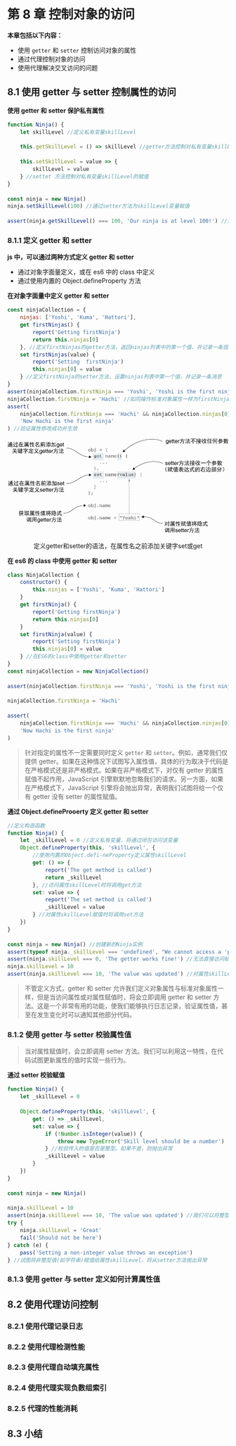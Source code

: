# 第 8 章 控制对象的访问

**本章包括以下内容：**

-   使用 `getter` 和 `setter` 控制访问对象的属性
-   通过代理控制对象的访问
-   使用代理解决交叉访问的问题

## 8.1 使用 getter 与 setter 控制属性的访问

**使用 getter 和 setter 保护私有属性**

```js
function Ninja() {
	let skillLevel //定义私有变量skillLevel

	this.getSkillLevel = () => skillLevel //getter方法控制对私有变量skillLevel的访问

	this.setSkillLevel = value => {
		skillLevel = value
	} //settet 方法控制对私有变量skillLevel的赋值
}

const ninja = new Ninja()
ninja.setSkillLevel(100) //通过setter方法为skillLevel变量赋值

assert(ninja.getSkillLevel() === 100, 'Our ninja is at level 100!') //通过getter方法获取skillLevel变量的值
```

### 8.1.1 定义 getter 和 setter

**js 中，可以通过两种方式定义 getter 和 setter**

-   通过对象字面量定义，或在 es6 中的 class 中定义
-   通过使用内置的 Object.defineProperty 方法

**在对象字面量中定义 getter 和 setter**

```js
const ninjaCollection = {
	ninjas: ['Yoshi', 'Kuma', 'Hattori'],
	get firstNinjas() {
		report('Getting firstNinja')
		return this.ninjas[0]
	}, //定义firstNinjas的getter方法，返回ninjas列表中的第一个值，并记录一条信息
	set firstNinjas(value) {
		report('Setting  firstNinja')
		this.ninjas[0] = value
	} //定义firstNinja的setter方法，设置ninjas列表中第一个值，并记录一条消息
}
assert(ninjaCollection.firstNinja === 'Yoshi', 'Yoshi is the first ninja') //如同访问标准对象属性一样访问firstNinja属性
ninjaCollection.firstNinja = 'Hachi' //如同操作标准对象属性一样为firstNinja属性赋值
assert(
	ninjaCollection.firstNinja === 'Hachi' && ninjaCollection.ninjas[0] === 'Hachi',
	'Now Hachi is the first ninja'
) //验证属性修改成功并生效
```

![定义getter和setter的语法](images/get-set.png)

<center>定义getter和setter的语法，在属性名之前添加关键字set或get</center>

**在 es6 的 class 中使用 getter 和 setter**

```js
class NinjaCollection {
	constructor() {
		this.ninjas = ['Yoshi', 'Kuma', 'Hattori']
	}
	get firstNinja() {
		report('Getting firstNinja')
		return this.ninjas[0]
	}
	set firstNinja(value) {
		report('Setting firstNinja')
		this.ninjas[0] = value
	} //在ES6的class中使用getter和setter
}
const ninjaCollection = new NinjaCollection()

assert(ninjaCollection.firstNinja === 'Yoshi', 'Yoshi is the first ninja')

ninjaCollection.firstNinja = 'Hachi'

assert(
	ninjaCollection.firstNinja === 'Hachi' && ninjaCollection.ninjas[0] === 'Hachi',
	'Now Hachi is the first ninja'
)
```

> 针对指定的属性不一定需要同时定义 `getter` 和 `setter`。例如，通常我们仅提供 getter。如果在这种情况下试图写入属性值，具体的行为取决于代码是在严格模式还是非严格模式。如果在非严格模式下，对仅有 getter 的属性赋值不起作用，JavaScript 引擎默默地忽略我们的请求。另一方面，如果在严格模式下，JavaScript 引擎将会抛出异常，表明我们试图将给一个仅有 getter 没有 setter 的属性赋值。

**通过 Object.defineProoerty 定义 getter 和 setter**

```js
//定义构造函数
function Ninja() {
	let _skillLevel = 0 //定义私有变量，将通过闭包访问该变量
	Object.defineProperty(this, 'skillLevel', {
		//使用内置的Object.defi-neProperty定义属性skillLevel
		get: () => {
			report('The get method is called')
			return _skillLevel
		}, //访问属性skillLevel时将调用get方法
		set: value => {
			report('The set method is called')
			_skillLevel = value
		} //对属性skillLevel赋值时将调用set方法
	})
}

const ninja = new Ninja() //创建新的Ninja实例
assert(typeof ninja._skillLevel === 'undefined', "We cannot access a 'private' property")
assert(ninja.skillLevel === 0, 'The getter works fine!') //无法直接访问私有变量，但可以通过getter访问
ninja.skillLevel = 10
assert(ninja.skillLevel === 10, 'The value was updated') //对属性skillLevel属性赋值时隐式调用set方法
```

> 不管定义方式，getter 和 setter 允许我们定义对象属性与标准对象属性一样，但是当访问属性或对属性赋值时，将会立即调用 getter 和 setter 方法。这是一个非常有用的功能，使我们能够执行日志记录，验证属性值，甚至在发生变化时可以通知其他部分代码。

### 8.1.2 使用 getter 与 setter 校验属性值

> 当对属性赋值时，会立即调用 setter 方法。我们可以利用这一特性，在代码试图更新属性的值时实现一些行为。

**通过 setter 校验赋值**

```js
function Ninja() {
	let _skillLevel = 0

	Object.defineProperty(this, 'skillLevel', {
		get: () => _skillLevel,
		set: value => {
			if (!Number.isInteger(value)) {
				throw new TypeError('Skill level should be a number')
			} //校验传入的值是否是整型。如果不是，则抛出异常
			_skillLevel = value
		}
	})
}

const ninja = new Ninja()

ninja.skillLevel = 10
assert(ninja.skillLevel === 10, 'The value was updated') //我们可以将整型值赋值给属性skillLevel
try {
	ninja.skillLevel = 'Great'
	fail('Should not be here')
} catch (e) {
	pass('Setting a non-integer value throws an exception')
} //试图将非整型值(如字符串)赋值给属性skillLevel，将从setter方法抛出异常
```

### 8.1.3 使用 getter 与 setter 定义如何计算属性值

## 8.2 使用代理访问控制

### 8.2.1 使用代理记录日志

### 8.2.2 使用代理检测性能

### 8.2.3 使用代理自动填充属性

### 8.2.4 使用代理实现负数组索引

### 8.2.5 代理的性能消耗

## 8.3 小结
